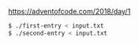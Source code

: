https://adventofcode.com/2018/day/1

```bash
$ ./first-entry < input.txt
$ ./second-entry < input.txt
```
